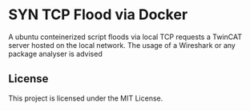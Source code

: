 # SYN TCP Flood via Docker

A ubuntu conteinerized script floods via local TCP requests a TwinCAT server hosted on the local network. The usage of a Wireshark or any package analyser is advised

## License

This project is licensed under the MIT License.
